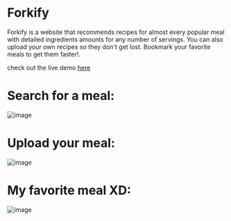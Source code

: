 # Forkify

Forkify is a website that recommends recipes for almost every popular meal with detailed ingredients amounts for any number of servings. You can also upload your own recipes so they don't get lost. Bookmark your favorite meals to get them faster!.

check out the live demo [here](https://waleed-forkify.netlify.app/)

# Search for a meal:
![image](https://user-images.githubusercontent.com/62077516/222825853-2fc8912c-c07e-426a-80f7-ff41726c63cb.png)

# Upload your meal:
![image](https://user-images.githubusercontent.com/62077516/222827096-d00697c5-9c59-49aa-917b-d4df9ce99bef.png)

# My favorite meal XD:
![image](https://user-images.githubusercontent.com/62077516/222827360-20e4f1d2-2e8f-433c-ac85-72bbaf4ffbc6.png)
